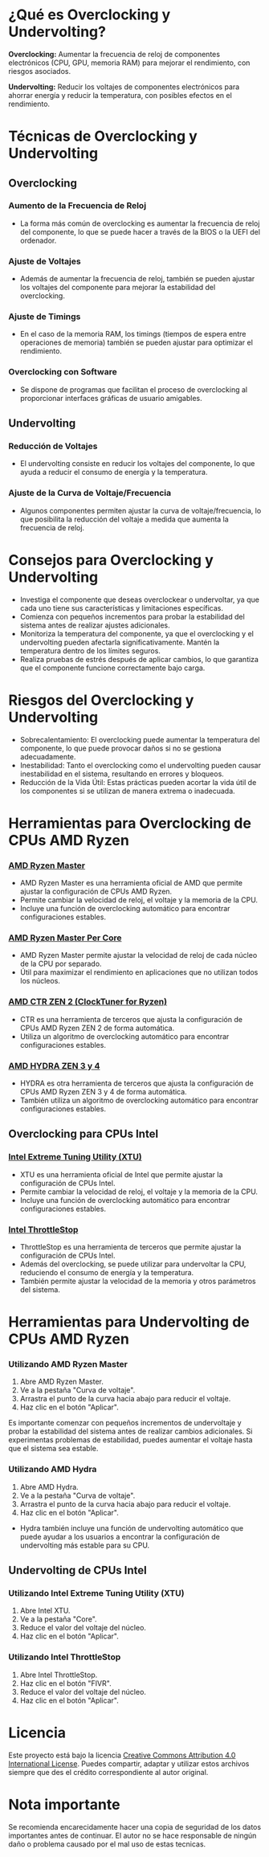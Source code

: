 
# ¿Qué es Overclocking y Undervolting?

**Overclocking:** Aumentar la frecuencia de reloj de componentes electrónicos (CPU, GPU, memoria RAM) para mejorar el rendimiento, con riesgos asociados.

**Undervolting:** Reducir los voltajes de componentes electrónicos para ahorrar energía y reducir la temperatura, con posibles efectos en el rendimiento.

# Técnicas de Overclocking y Undervolting

## Overclocking

### Aumento de la Frecuencia de Reloj
- La forma más común de overclocking es aumentar la frecuencia de reloj del componente, lo que se puede hacer a través de la BIOS o la UEFI del ordenador.

### Ajuste de Voltajes
- Además de aumentar la frecuencia de reloj, también se pueden ajustar los voltajes del componente para mejorar la estabilidad del overclocking.

### Ajuste de Timings
- En el caso de la memoria RAM, los timings (tiempos de espera entre operaciones de memoria) también se pueden ajustar para optimizar el rendimiento.

### Overclocking con Software
- Se dispone de programas que facilitan el proceso de overclocking al proporcionar interfaces gráficas de usuario amigables.

## Undervolting

### Reducción de Voltajes
- El undervolting consiste en reducir los voltajes del componente, lo que ayuda a reducir el consumo de energía y la temperatura.

### Ajuste de la Curva de Voltaje/Frecuencia
- Algunos componentes permiten ajustar la curva de voltaje/frecuencia, lo que posibilita la reducción del voltaje a medida que aumenta la frecuencia de reloj.

# Consejos para Overclocking y Undervolting
- Investiga el componente que deseas overclockear o undervoltar, ya que cada uno tiene sus características y limitaciones específicas.
- Comienza con pequeños incrementos para probar la estabilidad del sistema antes de realizar ajustes adicionales.
- Monitoriza la temperatura del componente, ya que el overclocking y el undervolting pueden afectarla significativamente. Mantén la temperatura dentro de los límites seguros.
- Realiza pruebas de estrés después de aplicar cambios, lo que garantiza que el componente funcione correctamente bajo carga.

# Riesgos del Overclocking y Undervolting
- Sobrecalentamiento: El overclocking puede aumentar la temperatura del componente, lo que puede provocar daños si no se gestiona adecuadamente.
- Inestabilidad: Tanto el overclocking como el undervolting pueden causar inestabilidad en el sistema, resultando en errores y bloqueos.
- Reducción de la Vida Útil: Estas prácticas pueden acortar la vida útil de los componentes si se utilizan de manera extrema o inadecuada.

# Herramientas para Overclocking de CPUs AMD Ryzen

### [AMD Ryzen Master](https://www.amd.com/es/technologies/ryzen-master)
- AMD Ryzen Master es una herramienta oficial de AMD que permite ajustar la configuración de CPUs AMD Ryzen.
- Permite cambiar la velocidad de reloj, el voltaje y la memoria de la CPU.
- Incluye una función de overclocking automático para encontrar configuraciones estables.

### [AMD Ryzen Master Per Core](url)
- AMD Ryzen Master permite ajustar la velocidad de reloj de cada núcleo de la CPU por separado.
- Útil para maximizar el rendimiento en aplicaciones que no utilizan todos los núcleos.

### [AMD CTR ZEN 2 (ClockTuner for Ryzen)](https://www.guru3d.com/download/clocktuner-for-ryzen-download/)
- CTR es una herramienta de terceros que ajusta la configuración de CPUs AMD Ryzen ZEN 2 de forma automática.
- Utiliza un algoritmo de overclocking automático para encontrar configuraciones estables.

### [AMD HYDRA ZEN 3 y 4](enlace_amd_hydra_zen_3_4)
- HYDRA es otra herramienta de terceros que ajusta la configuración de CPUs AMD Ryzen ZEN 3 y 4 de forma automática.
- También utiliza un algoritmo de overclocking automático para encontrar configuraciones estables.

## Overclocking para CPUs Intel

### [Intel Extreme Tuning Utility (XTU)](https://www.intel.la/content/www/xl/es/download/17881/intel-extreme-tuning-utility-intel-xtu.html)
- XTU es una herramienta oficial de Intel que permite ajustar la configuración de CPUs Intel.
- Permite cambiar la velocidad de reloj, el voltaje y la memoria de la CPU.
- Incluye una función de overclocking automático para encontrar configuraciones estables.

### [Intel ThrottleStop](https://www.techpowerup.com/download/techpowerup-throttlestop/)
- ThrottleStop es una herramienta de terceros que permite ajustar la configuración de CPUs Intel.
- Además del overclocking, se puede utilizar para undervoltar la CPU, reduciendo el consumo de energía y la temperatura.
- También permite ajustar la velocidad de la memoria y otros parámetros del sistema.

# Herramientas para Undervolting de CPUs AMD Ryzen

### Utilizando AMD Ryzen Master

1. Abre AMD Ryzen Master.
2. Ve a la pestaña "Curva de voltaje".
3. Arrastra el punto de la curva hacia abajo para reducir el voltaje.
4. Haz clic en el botón "Aplicar".

Es importante comenzar con pequeños incrementos de undervoltaje y probar la estabilidad del sistema antes de realizar cambios adicionales. Si experimentas problemas de estabilidad, puedes aumentar el voltaje hasta que el sistema sea estable.

### Utilizando AMD Hydra

1. Abre AMD Hydra.
2. Ve a la pestaña "Curva de voltaje".
3. Arrastra el punto de la curva hacia abajo para reducir el voltaje.
4. Haz clic en el botón "Aplicar".

- Hydra también incluye una función de undervolting automático que puede ayudar a los usuarios a encontrar la configuración de undervolting más estable para su CPU.

## Undervolting de CPUs Intel

### Utilizando Intel Extreme Tuning Utility (XTU)

1. Abre Intel XTU.
2. Ve a la pestaña "Core".
3. Reduce el valor del voltaje del núcleo.
4. Haz clic en el botón "Aplicar".

### Utilizando Intel ThrottleStop

1. Abre Intel ThrottleStop.
2. Haz clic en el botón "FIVR".
3. Reduce el valor del voltaje del núcleo.
4. Haz clic en el botón "Aplicar".

# Licencia
Este proyecto está bajo la licencia [Creative Commons Attribution 4.0 International License](https://creativecommons.org/licenses/by/4.0/). Puedes compartir, adaptar y utilizar estos archivos siempre que des el crédito correspondiente al autor original.

# Nota importante
Se recomienda encarecidamente hacer una copia de seguridad de los datos importantes antes de continuar. El autor no se hace responsable de ningún daño o problema causado por el mal uso de estas tecnicas.

